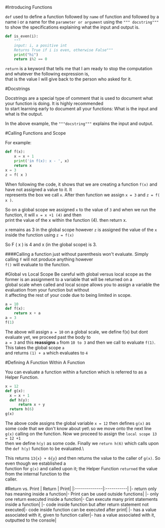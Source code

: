 #Introducing Functions


`def` used to define a function
followed by `name` of function
and followed by a name i or a name for the `parameter or argument`
using the `""" docstring"""` to show the specifications explaining what the input and output is.
```python
def is_even(i):
    """
    input: i, a positive int
    Returns True if i is even, otherwise False"""
    print("hi")
    return i%2 == 0
```
`return` is a keyword that tells me that I am ready to stop the computation and whatever the following expression is,\
that is the value I will give back to the person who asked for it.


#Docstrings


Docstrings are a special type of comment that is used to document what your function is doing. It is highly recommended\
to start learning early to document all your functions: What is the input and what is the output.

In the above example, the `"""docstring"""` explains the input and output.


#Calling Functions and Scope


For example:
```python
def f(x):
    x = x + 1
    print('in f(x): x - ', x)
    return x
x = 3
z = f( x )
```
When following the code, it shows that we are creating a function `f(x)` and have not assigned a value to it. It \
represents the box we call `x`. After then function we assign `x = 3` and `z = f( x )`.

So on a global scope we assigned `x` to the value of `3` and when we run the function, it will `x = x +1 (4)` and then\
print the value of the x within the function (4). then return x.

x remains as 3 in the global scope however `z` is assigned the value of the `x` inside the function using `z = f(x)`

So F ( x ) is 4 and x (in the global scope) is 3.


####Calling a function just without parenthesis won't evaluate. 
Simply calling `f` will not produce anything however\
`f()` will evaluate to the function.


#Global vs Local Scope
Be careful with global versus local scope as the former is an assignment to a variable that will be returned on a\
global scale when called and local scope allows you to assign a variable the evaluation from your function but without\
it affecting the rest of your code due to being limited in scope.
```python
a = 10
def f(x):
    return x + a
a = 3
f(1)
```
The above will assign `a = 10` on a global scale, we define f(x) but dont evaluate yet, we proceed past the body to\
`a = 3` and this **reassigns** `a` from `10 to 3` and then we call to evaluate `f(1)`. This takes the global scope `a`\
and returns `(1) + a` which evaluates to `4`


#Defining A Function Within A Function

You can evaluate a function within a function which is referred to as a Helper Function.
```python
x = 12
def g(x):
  x = x + 1
  def h(y):
      return x + y
  return h(6)
g(x)
```

The above code assigns the global variable `x = 12` then defines `g(x)` as some code that we don't know about yet\ 
so we move onto the next line `g(x)` calling on the function. Now we proceed to assign the `local scope 13 = 12 +1`\
then we define `h(y)` as some code. Finally we `return h(6)` which calls upon the `def h(y)` function to be evaluated.\

This returns `13{x} + 6{y}` and then returns the value to the caller of `g(x)`. So even though we established a \
function for `g(x)` and called upon it; the Helper Function `returned` the value from the internal function to the\
caller.

#Return vs. Print
| Return        | Print|
|:--------------|:-----------|
|- return only has meaning inside a function|- Print can be used outside functions|
|- only one return executed inside a function|- Can execute many print statements inside a function|
|- code inside function but after return statement not executed|- code inside function can be executed after print|
|- has a value associated with it, given to function caller|- has a value associated with it, outputted to the console|

